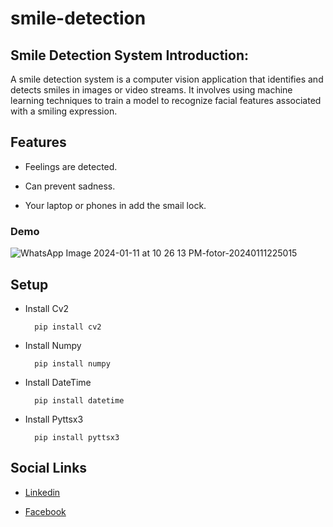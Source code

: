 # smile-detection

## Smile Detection System Introduction:
A smile detection system is a computer vision application that identifies and detects smiles in images or video streams. It involves using machine learning techniques to train a model to recognize facial features associated with a smiling expression.

## Features

- Feelings are detected.

- Can prevent sadness.

- Your laptop or phones in add the smail lock.

### Demo

![WhatsApp Image 2024-01-11 at 10 26 13 PM-fotor-20240111225015](https://github.com/nithushanmoham/smile-detection/assets/106969157/be75bff9-de74-4a94-adb1-e07001c460e6)

## Setup

- Install Cv2

  ```
    pip install cv2
  ```

- Install Numpy 

  ```
    pip install numpy
  ```
- Install DateTime

  ```
    pip install datetime
  ```
- Install Pyttsx3

  ```
    pip install pyttsx3
  ```
## Social Links

- [Linkedin](https://www.linkedin.com/in/nithushanmohan/)

- [Facebook](https://www.facebook.com/profile.php?id=100077725721945)
